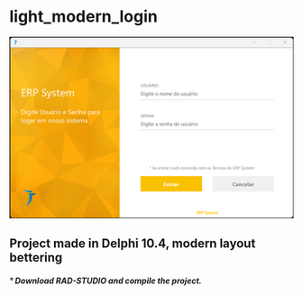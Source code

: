 # light_modern_login

<div> <img src="https://raw.githubusercontent.com/gheysiell/images/main/light_login_ui.png" /> </div>
<div> <h2> Project made in Delphi 10.4, modern layout bettering </h2> </div>
<div> <h5> ° Download RAD-STUDIO and compile the project. </h5> </div>